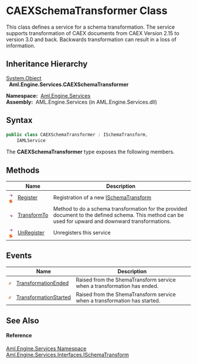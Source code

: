 CAEXSchemaTransformer Class
===========================
This class defines a service for a schema transformation. The service supports transformation of CAEX documents from CAEX Version 2.15 to version 3.0 and back. Backwards transformation can result in a loss of information.


Inheritance Hierarchy
---------------------
[System.Object][1]  
  **Aml.Engine.Services.CAEXSchemaTransformer**  

  **Namespace:**  [Aml.Engine.Services][2]  
  **Assembly:**  AML.Engine.Services (in AML.Engine.Services.dll)

Syntax
------

```csharp
public class CAEXSchemaTransformer : ISchemaTransform, 
	IAMLService
```

The **CAEXSchemaTransformer** type exposes the following members.


Methods
-------

                                 | Name             | Description                                                                                                                                            
-------------------------------- | ---------------- | ------------------------------------------------------------------------------------------------------------------------------------------------------ 
![Public method]![Static member] | [Register][3]    | Registration of a new [ISchemaTransform][4]                                                                                                            
![Public method]                 | [TransformTo][5] | Method to do a schema transformation for the provided document to the defined schema. This method can be used for upward and downward transformations. 
![Public method]![Static member] | [UnRegister][6]  | Unregisters this service                                                                                                                               


Events
------

                | Name                       | Description                                                               
--------------- | -------------------------- | ------------------------------------------------------------------------- 
![Public event] | [TransformationEnded][7]   | Raised from the ShemaTransform service when a transformation has ended.   
![Public event] | [TransformationStarted][8] | Raised from the ShemaTransform service when a transformation has started. 


See Also
--------

#### Reference
[Aml.Engine.Services Namespace][2]  
[Aml.Engine.Services.Interfaces.ISchemaTransform][4]  

[1]: https://docs.microsoft.com/dotnet/api/system.object
[2]: ../README.md
[3]: Register.md
[4]: ../../Aml.Engine.Services.Interfaces/ISchemaTransform/README.md
[5]: TransformTo.md
[6]: UnRegister.md
[7]: TransformationEnded.md
[8]: TransformationStarted.md
[9]: https://www.automationml.org
[10]: ../../icons/logoShade.png
[Public method]: ../../icons/pubmethod.gif "Public method"
[Static member]: ../../icons/static.gif "Static member"
[Public event]: ../../icons/pubevent.gif "Public event"